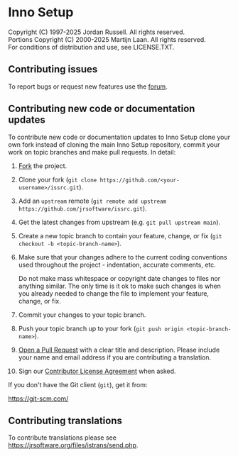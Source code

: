 Inno Setup
==========

Copyright (C) 1997-2025 Jordan Russell. All rights reserved.  
Portions Copyright (C) 2000-2025 Martijn Laan. All rights reserved.  
For conditions of distribution and use, see LICENSE.TXT.

Contributing issues
-------------------

To report bugs or request new features use the [forum](https://jrsoftware.org/forums.php).

Contributing new code or documentation updates
----------------------------------------------

To contribute new code or documentation updates to Inno Setup clone your own
fork instead of cloning the main Inno Setup repository, commit your work on topic
branches and make pull requests. In detail:

1. [Fork](https://help.github.com/en/github/getting-started-with-github/fork-a-repo) the project.

2. Clone your fork (`git clone https://github.com/<your-username>/issrc.git`).

3. Add an `upstream` remote (`git remote add upstream
   https://github.com/jrsoftware/issrc.git`).

4. Get the latest changes from upstream (e.g. `git pull upstream main`).

5. Create a new topic branch to contain your feature, change, or fix (`git
   checkout -b <topic-branch-name>`).

6. Make sure that your changes adhere to the current coding conventions used
   throughout the project - indentation, accurate comments, etc.

   Do not make mass whitespace or copyright date changes to files nor anything
   similar. The only time is it ok to make such changes is when you already needed
   to change the file to implement your feature, change, or fix.

7. Commit your changes to your topic branch.

8. Push your topic branch up to your fork (`git push origin
   <topic-branch-name>`).

9. [Open a Pull Request](https://help.github.com/en/github/collaborating-with-issues-and-pull-requests/about-pull-requests) with a
    clear title and description. Please include your name and email address if
	  you are contributing a translation.

10. Sign our [Contributor License Agreement](https://gist.github.com/c6a4b3ca5e370d65b49746df848e12a2) when asked.

If you don't have the Git client (`git`), get it from:

https://git-scm.com/

Contributing translations
-------------------------

To contribute translations please see https://jrsoftware.org/files/istrans/send.php.